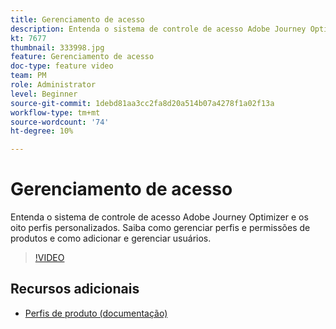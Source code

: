 ```yaml
---
title: Gerenciamento de acesso
description: Entenda o sistema de controle de acesso Adobe Journey Optimizer e os oito perfis personalizados. Saiba como gerenciar perfis e permissões de produtos e como adicionar e gerenciar usuários.
kt: 7677
thumbnail: 333998.jpg
feature: Gerenciamento de acesso
doc-type: feature video
team: PM
role: Administrator
level: Beginner
source-git-commit: 1debd81aa3cc2fa8d20a514b07a4278f1a02f13a
workflow-type: tm+mt
source-wordcount: '74'
ht-degree: 10%

---
```



# Gerenciamento de acesso

Entenda o sistema de controle de acesso Adobe Journey Optimizer e os oito perfis personalizados. Saiba como gerenciar perfis e permissões de produtos e como adicionar e gerenciar usuários.

>[!VIDEO](https://video.tv.adobe.com/v/333998?quality=12)

## Recursos adicionais

* [Perfis de produto (documentação)](https://experienceleague.adobe.com/docs/journey-optimizer/using/administration/ootb-product-profiles.html)
